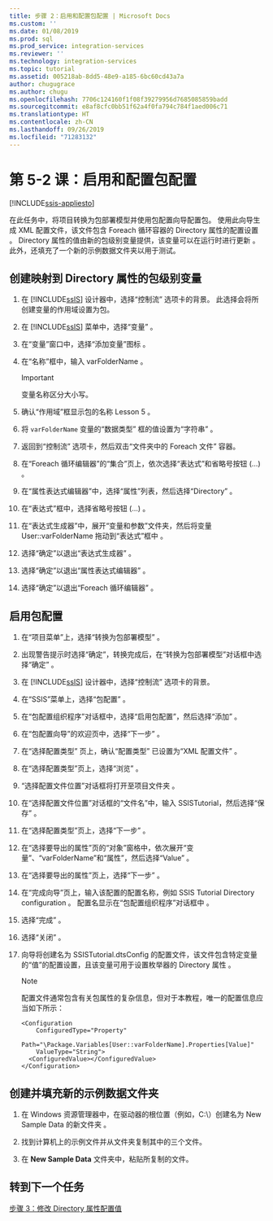 ```yaml
---
title: 步骤 2：启用和配置包配置 | Microsoft Docs
ms.custom: ''
ms.date: 01/08/2019
ms.prod: sql
ms.prod_service: integration-services
ms.reviewer: ''
ms.technology: integration-services
ms.topic: tutorial
ms.assetid: 005218ab-8dd5-48e9-a185-6bc60cd43a7a
author: chugugrace
ms.author: chugu
ms.openlocfilehash: 7706c124160f1f08f39279956d7685085859badd
ms.sourcegitcommit: e8af8cfc0bb51f62a4f0fa794c784f1aed006c71
ms.translationtype: HT
ms.contentlocale: zh-CN
ms.lasthandoff: 09/26/2019
ms.locfileid: "71283132"
---
```

# <a name="lesson-5-2-enable-and-configure-package-configurations"></a>第 5-2 课：启用和配置包配置

[!INCLUDE[ssis-appliesto](../includes/ssis-appliesto-ssvrpluslinux-asdb-asdw-xxx.md)]



在此任务中，将项目转换为包部署模型并使用包配置向导配置包。 使用此向导生成 XML 配置文件，该文件包含 Foreach 循环容器的 Directory 属性的配置设置  。 Directory 属性的值由新的包级别变量提供，该变量可以在运行时进行更新  。 此外，还填充了一个新的示例数据文件夹以用于测试。  
  
## <a name="create-a-package-level-variable-mapped-to-the-directory-property"></a>创建映射到 Directory 属性的包级别变量  
  
1.  在 [!INCLUDE[ssIS](../includes/ssis-md.md)] 设计器中，选择“控制流”  选项卡的背景。 此选择会将所创建变量的作用域设置为包。  
  
2.  在 [!INCLUDE[ssIS](../includes/ssis-md.md)] 菜单中，选择“变量”  。  
  
3.  在“变量”窗口中，选择“添加变量”图标   。  
  
4.  在“名称”框中，输入 varFolderName   。  
  
    > [!IMPORTANT]  
    > 变量名称区分大小写。  
  
5.  确认“作用域”框显示包的名称 Lesson 5   。  
  
6.  将 `varFolderName` 变量的“数据类型”  框的值设置为“字符串”  。  
  
7.  返回到“控制流”  选项卡，然后双击“文件夹中的 Foreach 文件”  容器。  
  
8.  在“Foreach 循环编辑器”的“集合”页上，依次选择“表达式”和省略号按钮 (…)     。  
  
9. 在“属性表达式编辑器”中，选择“属性”列表，然后选择“Directory”    。  
  
10. 在“表达式”框中，选择省略号按钮 (…)   。  
  
11. 在“表达式生成器”中，展开“变量和参数”文件夹，然后将变量 User::varFolderName 拖动到“表达式”框中    。  
  
12. 选择“确定”以退出“表达式生成器”   。  
  
13. 选择“确定”以退出“属性表达式编辑器”   。  
  
14. 选择“确定”以退出“Foreach 循环编辑器”   。  
  
## <a name="enable-package-configurations"></a>启用包配置  
  
1.  在“项目菜单”上，选择“转换为包部署模型”   。  
  
2.  出现警告提示时选择“确定”，转换完成后，在“转换为包部署模型”对话框中选择“确定”    。  
  
3.  在 [!INCLUDE[ssIS](../includes/ssis-md.md)] 设计器中，选择“控制流”  选项卡的背景。  
  
4.  在“SSIS”菜单上，选择“包配置”   。  
  
5.  在“包配置组织程序”对话框中，选择“启用包配置”，然后选择“添加”    。  
  
6.  在“包配置向导”的欢迎页中，选择“下一步”   。  
  
7.  在“选择配置类型”  页上，确认“配置类型”  已设置为“XML 配置文件”  。  
  
8.  在“选择配置类型”页上，选择“浏览”   。  
  
9. “选择配置文件位置”对话框将打开至项目文件夹  。  
  
10. 在“选择配置文件位置”对话框的“文件名”中，输入 SSISTutorial，然后选择“保存”     。  
  
11. 在“选择配置类型”页上，选择“下一步”   。
  
12. 在“选择要导出的属性”页的“对象”窗格中，依次展开“变量”、“varFolderName”和“属性”，然后选择“Value”       。  
  
13. 在“选择要导出的属性”页上，选择“下一步”   。  
  
14. 在“完成向导”页上，输入该配置的配置名称，例如 SSIS Tutorial Directory configuration   。 配置名显示在“包配置组织程序”对话框中  。  
  
15. 选择“完成”  。  
  
16. 选择“关闭”  。  
  
17. 向导将创建名为 SSISTutorial.dtsConfig 的配置文件，该文件包含特定变量的“值”的配置设置，且该变量可用于设置枚举器的 Directory 属性    。  
  
    > [!NOTE]  
    > 配置文件通常包含有关包属性的复杂信息，但对于本教程，唯一的配置信息应当如下所示：

    ```
    <Configuration 
        ConfiguredType="Property"  
        Path="\Package.Variables[User::varFolderName].Properties[Value]" 
        ValueType="String">  
      <ConfiguredValue></ConfiguredValue>  
    </Configuration>
    ```
  
## <a name="create-and-populate-a-new-sample-data-folder"></a>创建并填充新的示例数据文件夹  
  
1.  在 Windows 资源管理器中，在驱动器的根位置（例如，C:\\）创建名为 New Sample Data 的新文件夹   。  
  
2.  找到计算机上的示例文件并从文件夹复制其中的三个文件。  
  
3.  在 **New Sample Data** 文件夹中，粘贴所复制的文件。  
  
## <a name="go-to-next-task"></a>转到下一个任务  
[步骤 3：修改 Directory 属性配置值](../integration-services/lesson-5-3-modifying-the-directory-property-configuration-value.md)  
  
